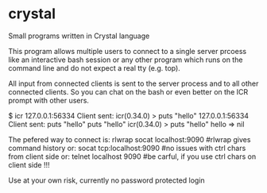 # crystal
Small programs written in Crystal language

This program allows multiple users to connect to a single
server prcoess like an interactive bash session or any other program which
runs on the command line and do not expect a real tty (e.g. top).

All input from connected clients is sent to the server process and to all
other connected clients. So you can chat on the bash or even better on
the ICR prompt with other users.

$ icr
127.0.0.1:56334 Client sent: 
icr(0.34.0) > 
puts "hello"
127.0.0.1:56334 Client sent: puts "hello"
puts "hello"
icr(0.34.0) > puts "hello"
hello
 => nil

The pefered way to connect is:
rlwrap socat localhost:9090   #rlwrap gives command history
or:
socat tcp:localhost:9090      #no issues with ctrl chars from client side
or:
telnet localhost 9090         #be carful, if you use ctrl chars on client side !!!

Use at your own risk, currently no password protected login
